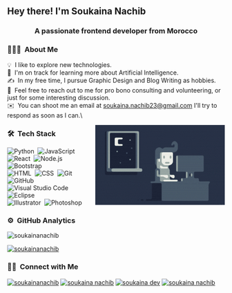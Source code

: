 <h2>Hey there! I'm Soukaina Nachib</h2>
<h3 align="center">A passionate frontend developer from Morocco</h3>
<!-- ## 👋 &nbsp;Hey there! I'm Soukaina -->

### 👨🏻‍💻 &nbsp;About Me

💡 &nbsp;I like to explore new technologies.\
🌱 &nbsp;I'm on track for learning more about Artificial Intelligence.\
✍️ &nbsp;In my free time, I pursue Graphic Design and Blog Writing as hobbies.\
💬 &nbsp;Feel free to reach out to me for pro bono consulting and volunteering, or just for some interesting discussion.\
✉️ &nbsp;You can shoot me an email at soukaina.nachib23@gmail.com I'll try to respond as soon as I can.\

<img alt="Night Coding" src="https://raw.githubusercontent.com/AVS1508/AVS1508/master/assets/Night-Coding.gif" align="right"/>

### 🛠 &nbsp;Tech Stack

![Python](https://img.shields.io/badge/-Python-05122A?style=flat&logo=python)&nbsp;
![JavaScript](https://img.shields.io/badge/-JavaScript-05122A?style=flat&logo=javascript)&nbsp;
![React](https://img.shields.io/badge/-React-05122A?style=flat&logo=react)&nbsp;
![Node.js](https://img.shields.io/badge/-Node.js-05122A?style=flat&logo=node.js)&nbsp;
![Bootstrap](https://img.shields.io/badge/-Bootstrap-05122A?style=flat&logo=bootstrap&logoColor=563D7C)\
![HTML](https://img.shields.io/badge/-HTML-05122A?style=flat&logo=HTML5)&nbsp;
![CSS](https://img.shields.io/badge/-CSS-05122A?style=flat&logo=CSS3&logoColor=1572B6)&nbsp;
![Git](https://img.shields.io/badge/-Git-05122A?style=flat&logo=git)&nbsp;
![GitHub](https://img.shields.io/badge/-GitHub-05122A?style=flat&logo=github)&nbsp;
![Visual Studio Code](https://img.shields.io/badge/-Visual%20Studio%20Code-05122A?style=flat&logo=visual-studio-code&logoColor=007ACC)&nbsp;
![Eclipse](https://img.shields.io/badge/-Eclipse-05122A?style=flat&logo=eclipse-ide&logoColor=2C2255)\
![Illustrator](https://img.shields.io/badge/-Illustrator-05122A?style=flat&logo=adobe-illustrator)&nbsp;
![Photoshop](https://img.shields.io/badge/-Photoshop-05122A?style=flat&logo=adobe-photoshop)&nbsp;

### ⚙️ &nbsp;GitHub Analytics


<p align="left"> <img src="https://komarev.com/ghpvc/?username=soukainanachib&label=Profile%20views&color=0e75b6&style=flat" alt="soukainanachib" /> </p>

<p align="left"> <a href="https://github.com/ryo-ma/github-profile-trophy"><img src="https://github-profile-trophy.vercel.app/?username=soukainanachib" alt="soukainanachib" /></a> </p>


### 🤝🏻 &nbsp;Connect with Me
<p align="left">
<a href="https://twitter.com/soukainanachib" target="blank"><img align="center" src="https://raw.githubusercontent.com/rahuldkjain/github-profile-readme-generator/master/src/images/icons/Social/twitter.svg" alt="soukainanachib" height="30" width="40" /></a>
<a href="https://www.linkedin.com/in/soukaina-nachib-1b4716176/" target="blank"><img align="center" src="https://raw.githubusercontent.com/rahuldkjain/github-profile-readme-generator/master/src/images/icons/Social/linked-in-alt.svg" alt="soukaina nachib" height="30" width="40" /></a>
<a href="https://fb.com/soukaina dev" target="blank"><img align="center" src="https://raw.githubusercontent.com/rahuldkjain/github-profile-readme-generator/master/src/images/icons/Social/facebook.svg" alt="soukaina dev" height="30" width="40" /></a>
<a href="https://www.youtube.com/channel/UC_8gmARsTxV_Gf4mkggObog" target="blank"><img align="center" src="https://raw.githubusercontent.com/rahuldkjain/github-profile-readme-generator/master/src/images/icons/Social/youtube.svg" alt="soukaina nachib" height="30" width="40" /></a>
</p>

